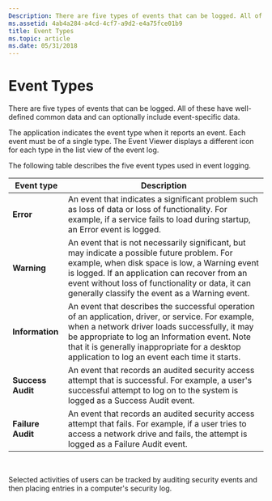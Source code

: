 ```yaml
---
Description: There are five types of events that can be logged. All of these have well-defined common data and can optionally include event-specific data.
ms.assetid: 4ab4a284-a4cd-4cf7-a9d2-e4a75fce01b9
title: Event Types
ms.topic: article
ms.date: 05/31/2018
---
```


# Event Types

There are five types of events that can be logged. All of these have well-defined common data and can optionally include event-specific data.

The application indicates the event type when it reports an event. Each event must be of a single type. The Event Viewer displays a different icon for each type in the list view of the event log.

The following table describes the five event types used in event logging.



| Event type        | Description                                                                                                                                                                                                                                                                                              |
|-------------------|----------------------------------------------------------------------------------------------------------------------------------------------------------------------------------------------------------------------------------------------------------------------------------------------------------|
| **Error**         | An event that indicates a significant problem such as loss of data or loss of functionality. For example, if a service fails to load during startup, an Error event is logged.                                                                                                                           |
| **Warning**       | An event that is not necessarily significant, but may indicate a possible future problem. For example, when disk space is low, a Warning event is logged. If an application can recover from an event without loss of functionality or data, it can generally classify the event as a Warning event.     |
| **Information**   | An event that describes the successful operation of an application, driver, or service. For example, when a network driver loads successfully, it may be appropriate to log an Information event. Note that it is generally inappropriate for a desktop application to log an event each time it starts. |
| **Success Audit** | An event that records an audited security access attempt that is successful. For example, a user's successful attempt to log on to the system is logged as a Success Audit event.                                                                                                                        |
| **Failure Audit** | An event that records an audited security access attempt that fails. For example, if a user tries to access a network drive and fails, the attempt is logged as a Failure Audit event.                                                                                                                   |



 

Selected activities of users can be tracked by auditing security events and then placing entries in a computer's security log.

 

 



